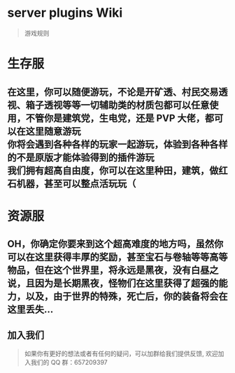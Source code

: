 # server plugins Wiki

> 游戏规则

# 生存服

## 在这里，你可以随便游玩，不论是开矿透、村民交易透视、箱子透视等等一切辅助类的材质包都可以任意使用，不管你是建筑党，生电党，还是 PVP 大佬，都可以在这里随意游玩<br/>你将会遇到各种各样的玩家一起游玩，体验到各种各样的不是原版才能体验得到的插件游玩<br/>我们拥有超高自由度，你可以在这里种田，建筑，做红石机器，甚至可以整点活玩玩（

# 资源服

## OH，你确定你要来到这个超高难度的地方吗，虽然你可以在这里获得丰厚的奖励，甚至宝石与卷轴等等高等物品，但在这个世界里，将永远是黑夜，没有白昼之说，且因为是长期黑夜，怪物们在这里获得了超强的能力，以及，由于世界的特殊，死亡后，你的装备将会在这里丢失…

## 加入我们

> 如果你有更好的想法或者有任何的疑问，可以加群给我们提供反馈, 欢迎加入我们的 QQ 群：657209397
